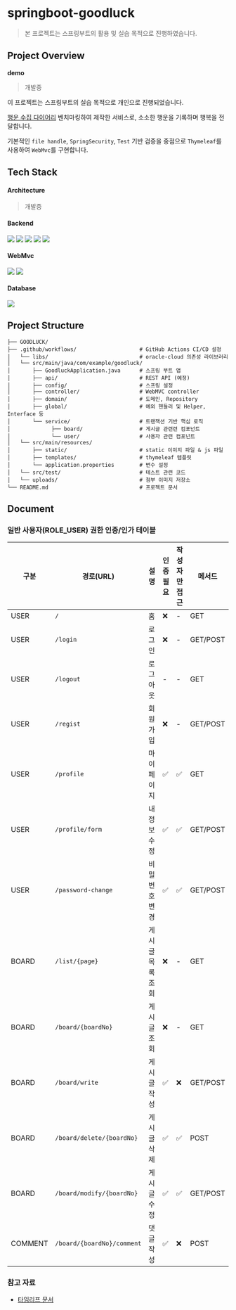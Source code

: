 # springboot-goodluck
> 본 프로젝트는 스프링부트의 활용 및 실습 목적으로 진행하였습니다.

## Project Overview
**demo**
> 개발중

이 프로젝트는 스프링부트의 실습 목적으로 개인으로 진행되었습니다. 

[행운 수집 다이어리](http://www.10x10.co.kr/shopping/category_prd.asp?itemid=4783393) 벤치마킹하여 제작한 서비스로, 소소한 행운을 기록하며 행복을 전달합니다.

기본적인 `file handle`, `SpringSecurity`, `Test` 기반 검증을 중점으로 `Thymeleaf`를 사용하여 `WebMvc`를 구현합니다. 

## Tech Stack

#### Architecture
> 개발중

#### Backend
<div align=""> 
  <img src="https://img.shields.io/badge/Java17-007396?style=for-the-badge&logo=java&logoColor=white"/>
  <img src="https://img.shields.io/badge/SpringBoot-6DB33F?style=for-the-badge&logo=springboot&logoColor=white"/>
  <img src="https://img.shields.io/badge/Apache%20Tomcat-F8DC75?style=for-the-badge&logo=apachetomcat&logoColor=white"/>
  <img src="https://img.shields.io/badge/JdbcTemplate-007396?style=for-the-badge&logoColor=white"/>
  <img src="https://img.shields.io/badge/JUnit5-25A162?style=for-the-badge&logo=junit5&logoColor=white"/>
</div>

#### WebMvc
<div align="">
  <img src="https://img.shields.io/badge/thymeleaf-005F0F?style=for-the-badge&logo=thymeleaf&logoColor=white"/>
  <img src="https://img.shields.io/badge/bootstrap-7952B3?style=for-the-badge&logo=bootstrap&logoColor=white"/>
</div>

#### Database
<div align="">
  <img src="https://img.shields.io/badge/Oracle%20Cloud-DA291C?style=for-the-badge&logoColor=white"/> 
</div>

## Project Structure
```
├── GOODLUCK/
├── .github/workflows/                    # GitHub Actions CI/CD 설정
│   └── libs/                             # oracle-cloud 의존성 라이브러리 
│   └── src/main/java/com/example/goodluck/
│       ├── GoodluckApplication.java      # 스프링 부트 앱
│       ├── api/                          # REST API (예정)
│       ├── config/                       # 스프링 설정
│       ├── controller/                   # WebMVC controller
│       ├── domain/                       # 도메인, Repository 
│       ├── global/                       # 예외 핸들러 및 Helper, Interface 등
│       └── service/                      # 트랜잭션 기반 핵심 로직
│             ├── board/                  # 게시글 관련련 컴포넌트
│             └── user/                   # 사용자 관련 컴포넌트
│   └── src/main/resources/
│       ├── static/                       # static 이미지 파일 & js 파일
│       ├── templates/                    # thymeleaf 템플릿
│       └── application.properties        # 변수 설정
│   └── src/test/                         # 테스트 관련 코드
│   └── uploads/                          # 첨부 이미지 저장소 
└── README.md                             # 프로젝트 문서
```
## Document
### 일반 사용자(ROLE_USER) 권한 인증/인가 테이블
|구분|경로(URL)|설명|인증 필요|작성자만 접근|메서드| 
|---|------------|------------|---|---|--------|
|USER|`/`|홈|❌| - |GET|
|USER|`/login`|로그인|❌| - |GET/POST|
|USER|`/logout`|로그아웃| - | - |GET|
|USER|`/regist`|회원가입|❌| - |GET/POST|
|USER|`/profile`|마이 페이지|✅|✅|GET|
|USER|`/profile/form`|내 정보 수정|✅|✅|GET/POST|
|USER|`/password-change`|비밀번호 변경|✅|✅|GET/POST|
|BOARD|`/list/{page}`|게시글 목록 조회|❌| - |GET|
|BOARD|`/board/{boardNo}`|게시글 조회|❌| - |GET|
|BOARD|`/board/write`|게시글 작성|✅|❌|GET/POST|
|BOARD|`/board/delete/{boardNo}`|게시글 삭제|✅|✅|POST|
|BOARD|`/board/modify/{boardNo}`|게시글 수정|✅|✅|GET/POST|
|COMMENT|`/board/{boardNo}/comment`|댓글 작성|✅|❌|POST|

### 참고 자료
- [타임리프 문서](https://www.thymeleaf.org/doc/tutorials/3.1/usingthymeleaf.html)